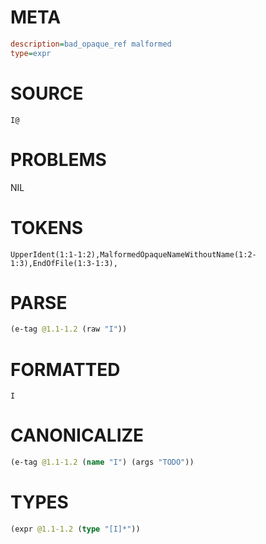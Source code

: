 # META
~~~ini
description=bad_opaque_ref malformed
type=expr
~~~
# SOURCE
~~~roc
I@
~~~
# PROBLEMS
NIL
# TOKENS
~~~zig
UpperIdent(1:1-1:2),MalformedOpaqueNameWithoutName(1:2-1:3),EndOfFile(1:3-1:3),
~~~
# PARSE
~~~clojure
(e-tag @1.1-1.2 (raw "I"))
~~~
# FORMATTED
~~~roc
I
~~~
# CANONICALIZE
~~~clojure
(e-tag @1.1-1.2 (name "I") (args "TODO"))
~~~
# TYPES
~~~clojure
(expr @1.1-1.2 (type "[I]*"))
~~~
